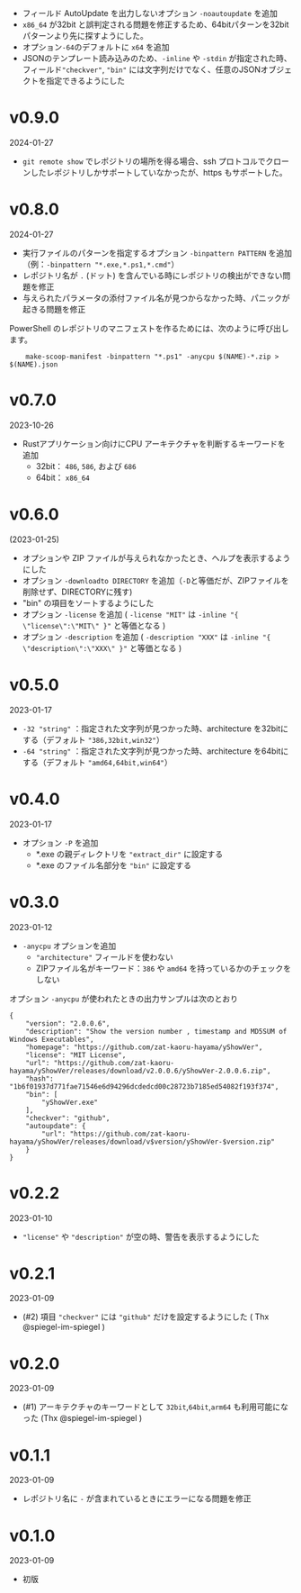 - フィールド AutoUpdate を出力しないオプション `-noautoupdate` を追加
- `x86_64` が32bit と誤判定される問題を修正するため、64bitパターンを32bitパターンより先に探すようにした。
- オプション`-64`のデフォルトに `x64` を追加
- JSONのテンプレート読み込みのため、`-inline` や `-stdin` が指定された時、フィールド`"checkver"`, `"bin"` には文字列だけでなく、任意のJSONオブジェクトを指定できるようにした

v0.9.0
======
2024-01-27

- `git remote show` でレポジトリの場所を得る場合、ssh プロトコルでクローンしたレポジトリしかサポートしていなかったが、https もサポートした。

v0.8.0
======
2024-01-27

- 実行ファイルのパターンを指定するオプション `-binpattern PATTERN` を追加 （例：`-binpattern "*.exe,*.ps1,*.cmd"`）
- レポジトリ名が `.` (ドット) を含んでいる時にレポジトリの検出ができない問題を修正
- 与えられたパラメータの添付ファイル名が見つからなかった時、パニックが起きる問題を修正

PowerShell のレポジトリのマニフェストを作るためには、次のように呼び出します。

```
	make-scoop-manifest -binpattern "*.ps1" -anycpu $(NAME)-*.zip > $(NAME).json
```

v0.7.0
======
2023-10-26

- Rustアプリケーション向けにCPU アーキテクチャを判断するキーワードを追加
    - 32bit： `486`, `586`, および `686`
    - 64bit： `x86_64`

v0.6.0
======
(2023-01-25)

- オプションや ZIP ファイルが与えられなかったとき、ヘルプを表示するようにした
- オプション  `-downloadto DIRECTORY` を追加（`-D`と等価だが、ZIPファイルを削除せず、DIRECTORYに残す)
- "bin" の項目をソートするようにした
- オプション `-license` を追加 (  `-license "MIT"` は `-inline "{ \"license\":\"MIT\" }"` と等価となる )
- オプション `-description` を追加 (  `-description "XXX"` は `-inline "{ \"description\":\"XXX\" }"` と等価となる )

v0.5.0
=======
2023-01-17

- `-32 "string"` ：指定された文字列が見つかった時、architecture を32bitにする（デフォルト `"386,32bit,win32"`）
- `-64 "string"` ：指定された文字列が見つかった時、architecture を64bitにする（デフォルト `"amd64,64bit,win64"`）

v0.4.0
=======
2023-01-17

- オプション `-P` を追加
    - \*.exe の親ディレクトリを `"extract_dir"` に設定する
    - \*.exe のファイル名部分を `"bin"` に設定する

v0.3.0
=======
2023-01-12

- `-anycpu` オプションを追加
    - `"architecture"` フィールドを使わない
    - ZIPファイル名がキーワード：`386` や `amd64` を持っているかのチェックをしない

オプション `-anycpu` が使われたときの出力サンプルは次のとおり

```
{
    "version": "2.0.0.6",
    "description": "Show the version number , timestamp and MD5SUM of Windows Executables",
    "homepage": "https://github.com/zat-kaoru-hayama/yShowVer",
    "license": "MIT License",
    "url": "https://github.com/zat-kaoru-hayama/yShowVer/releases/download/v2.0.0.6/yShowVer-2.0.0.6.zip",
    "hash": "1b6f01937d771fae71546e6d94296dcdedcd00c28723b7185ed54082f193f374",
    "bin": [
        "yShowVer.exe"
    ],
    "checkver": "github",
    "autoupdate": {
        "url": "https://github.com/zat-kaoru-hayama/yShowVer/releases/download/v$version/yShowVer-$version.zip"
    }
}
```

v0.2.2
=======
2023-01-10

- `"license"` や `"description"` が空の時、警告を表示するようにした

v0.2.1
=======
2023-01-09

- (#2) 項目 `"checkver"` には `"github"` だけを設定するようにした (  Thx @spiegel-im-spiegel )

v0.2.0
=======
2023-01-09

- (#1) アーキテクチャのキーワードとして `32bit`,`64bit`,`arm64` も利用可能になった (Thx @spiegel-im-spiegel )


v0.1.1
=======
2023-01-09

- レポジトリ名に `-` が含まれているときにエラーになる問題を修正

v0.1.0
=======
2023-01-09

- 初版
